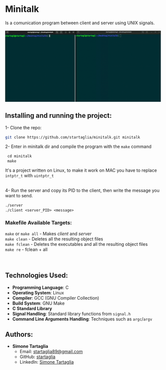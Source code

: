 # Minitalk

Is a comunication program between client and server using UNIX signals.</br></br>
<a href="https://42roma.it/"><img src="https://github.com/startaglia/startaglia/blob/main/.media/minitalk.gif"></a>
</br>

## Installing and running the project:

1- Clone the repo:
  
  ```sh
  git clone https://github.com/startaglia/minitalk.git minitalk
  ```

2- Enter in minitalk dir and compile the program with the `make` command
	
 ```
  cd minitalk
  make
 ```

It's a project written on Linux, to make it work on MAC you have to replace `intptr_t` with `uintptr_t` </br></br>

4- Run the server and copy its PID to the client, then write the message you want to send.

	./server
	./client <server_PID> <message>
    
### Makefile Available Targets:  
`make` or `make all` - Makes _client_ and _server_  
`make clean` - Deletes all the resulting object files  
`make fclean` - Deletes the executables and all the resulting object files  
`make re` - fclean + all  
</br></br>

## Technologies Used:

- **Programming Language**: C
- **Operating System**: Linux
- **Compiler**: GCC (GNU Compiler Collection)
- **Build System**: GNU Make
- **C Standard Library**
- **Signal Handling**: Standard library functions from `signal.h`
- **Command Line Arguments Handling**: Techniques such as `argc`/`argv`

## Authors:

- **Simone Tartaglia**
  - Email: [startaglia89@gmail.com](mailto:startaglia89@gmail.com)
  - GitHub: [startaglia](https://github.com/startaglia)
  - LinkedIn: [Simone Tartaglia](https://www.linkedin.com/in/simone-tartaglia-134723248/)

